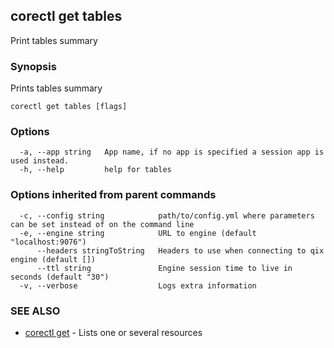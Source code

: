## corectl get tables

Print tables summary

### Synopsis

Prints tables summary

```
corectl get tables [flags]
```

### Options

```
  -a, --app string   App name, if no app is specified a session app is used instead.
  -h, --help         help for tables
```

### Options inherited from parent commands

```
  -c, --config string            path/to/config.yml where parameters can be set instead of on the command line
  -e, --engine string            URL to engine (default "localhost:9076")
      --headers stringToString   Headers to use when connecting to qix engine (default [])
      --ttl string               Engine session time to live in seconds (default "30")
  -v, --verbose                  Logs extra information
```

### SEE ALSO

* [corectl get](corectl_get.md)	 - Lists one or several resources

